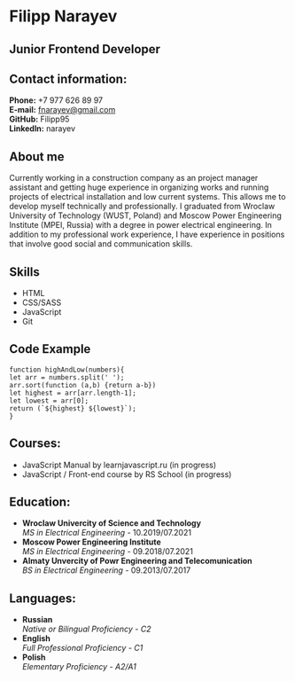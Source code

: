 # Filipp Narayev

## Junior Frontend Developer

## Contact information:

**Phone:** +7 977 626 89 97  
**E-mail:** fnarayev@gmail.com  
**GitHub:** Filipp95  
**LinkedIn:** narayev  

## About me

Currently working in a construction company as an project manager assistant and getting huge experience in organizing works and running projects of electrical installation and low current systems. This allows me to develop myself technically and professionally.
I graduated from Wroclaw University of Technology (WUST, Poland) and Moscow Power Engineering Institute (MPEI, Russia) with a degree in power electrical engineering.
In addition to my professional work experience, I have experience in positions that involve good social and communication skills.

## Skills

* HTML
* CSS/SASS
* JavaScript
* Git

## Code Example

``` 
function highAndLow(numbers){
let arr = numbers.split(' ');
arr.sort(function (a,b) {return a-b})
let highest = arr[arr.length-1];
let lowest = arr[0];
return (`${highest} ${lowest}`);
}
```

## Courses:

* JavaScript Manual by learnjavascript.ru (in progress)
* JavaScript / Front-end course by RS School (in progress)

## Education:

* **Wroclaw Univercity of Science and Technology**  
    *MS in Electrical Engineering* - 10.2019/07.2021
* **Moscow Power Engineering Institute**  
    *MS in Electrical Engineering* - 09.2018/07.2021
* **Almaty Unvercity of Powr Engineering and Telecomunication**  
    *BS in Electrical Engineering* - 09.2013/07.2017
     
## Languages:

* **Russian**  
    *Native or Bilingual Proficiency - C2* 
* **English**  
    *Full Professional Proficiency - C1*
* **Polish**  
    *Elementary Proficiency - A2/A1*
